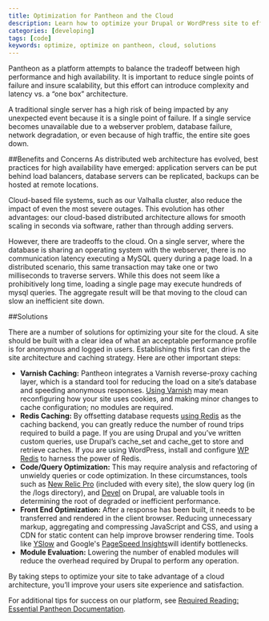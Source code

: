 ```yaml
---
title: Optimization for Pantheon and the Cloud
description: Learn how to optimize your Drupal or WordPress site to efficiently function on Pantheon's cloud.  
categories: [developing]
tags: [code]
keywords: optimize, optimize on pantheon, cloud, solutions
---
```

Pantheon as a platform attempts to balance the tradeoff between high performance and high availability. It is important to reduce single points of failure and insure scalability, but this effort can introduce complexity and latency vs. a “one box” architecture.  

A traditional single server has a high risk of being impacted by any unexpected event because it is a single point of failure. If a single service becomes unavailable due to a webserver problem, database failure, network degradation, or even because of high traffic, the entire site goes down.  


##Benefits and Concerns
As distributed web architecture has evolved, best practices for high availability have emerged: application servers can be put behind load balancers, database servers can be replicated, backups can be hosted at remote locations.

Cloud-based file systems, such as our Valhalla cluster, also reduce the impact of even the most severe outages. This evolution has other advantages: our cloud-based distributed architecture allows for smooth scaling in seconds via software, rather than through adding servers.  

However, there are tradeoffs to the cloud. On a single server, where the database is sharing an operating system with the webserver, there is no communication latency executing a MySQL query during a page load. In a distributed scenario, this same transaction may take one or two milliseconds to traverse servers. While this does not seem like a prohibitively long time, loading a single page may execute hundreds of mysql queries. The aggregate result will be that moving to the cloud can slow an inefficient site down.  

##Solutions

There are a number of solutions for optimizing your site for the cloud. A site should be built with a clear idea of what an acceptable performance profile is for anonymous and logged in users. Establishing this first can drive the site architecture and caching strategy. Here are other important steps:

- **Varnish Caching:** Pantheon integrates a Varnish reverse-proxy caching layer, which is a standard tool for reducing the load on a site’s database and speeding anonymous responses. [Using Varnish](/docs/varnish) may mean reconfiguring how your site uses cookies, and making minor changes to cache configuration; no modules are required.
- **Redis Caching:** By offsetting database requests [using Redis](/docs/redis) as the caching backend, you can greatly reduce the number of round trips required to build a page. If you are using Drupal and you’ve written custom queries, use Drupal’s cache\_set and cache\_get to store and retrieve caches. If you are using WordPress, install and configure [WP Redis](https://wordpress.org/plugins/wp-redis/ "WP Redis plugin by Pantheon") to harness the power of Redis.
- **Code/Query Optimization:** This may require analysis and refactoring of unwieldy queries or code optimization. In these circumstances, tools such as [New Relic Pro](/docs/new-relic) (included with every site), the slow query log (in the /logs directory), and [Devel](https://drupal.org/project/devel) on Drupal, are valuable tools in determining the root of degraded or inefficient performance.
- **Front End Optimization:** After a response has been built, it needs to be transferred and rendered in the client browser. Reducing unnecessary markup, aggregating and compressing JavaScript and CSS, and using a CDN for static content can help improve browser rendering time. Tools like [YSlow](http://yslow.org/) and Google's [PageSpeed Insights](https://developers.google.com/speed/pagespeed/insights)will identify bottlenecks.
- **Module Evaluation:** Lowering the number of enabled modules will reduce the overhead required by Drupal to perform any operation.

By taking steps to optimize your site to take advantage of a cloud architecture, you’ll improve your users site experience and satisfaction.

For additional tips for success on our platform, see [Required Reading: Essential Pantheon Documentation](/docs/required-reading).

